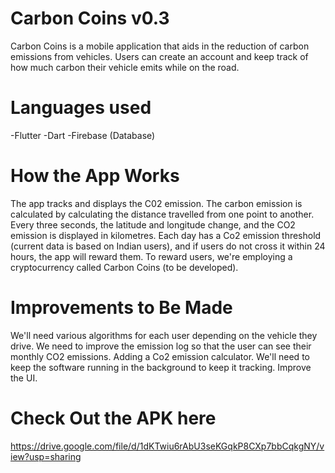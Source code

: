 # Carbon Coins v0.3

Carbon Coins is a mobile application that aids in the reduction of carbon emissions from vehicles. Users can create an account and keep track of how much carbon their vehicle emits while on the road.

# Languages used
-Flutter -Dart -Firebase (Database)

# How the App Works
The app tracks and displays the C02 emission. The carbon emission is calculated by calculating the distance travelled from one point to another. Every three seconds, the latitude and longitude change, and the CO2 emission is displayed in kilometres. Each day has a Co2 emission threshold (current data is based on Indian users), and if users do not cross it within 24 hours, the app will reward them. To reward users, we're employing a cryptocurrency called Carbon Coins (to be developed).

# Improvements to Be Made
We'll need various algorithms for each user depending on the vehicle they drive.
We need to improve the emission log so that the user can see their monthly CO2 emissions.
Adding a Co2 emission calculator.
We'll need to keep the software running in the background to keep it tracking.
Improve the UI.

# Check Out the APK here
https://drive.google.com/file/d/1dKTwiu6rAbU3seKGqkP8CXp7bbCqkgNY/view?usp=sharing
